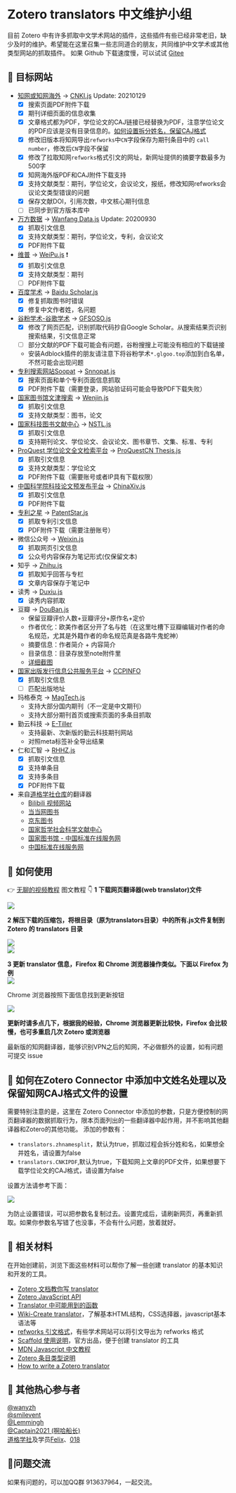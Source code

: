 # Zotero translators 中文维护小组  

目前 Zotero 中有许多抓取中文学术网站的插件，这些插件有些已经非常老旧，缺少及时的维护。希望能在这里召集一些志同道合的朋友，共同维护中文学术或其他类型网站的抓取插件。
如果 Github 下载速度慢，可以试试 [Gitee](https://gitee.com/l0o0/translators_CN) 
## 🎯 目标网站

+ [知网或知网海外](https://cnki.net/) -> [CNKI.js](./CNKI.js)  Update: 20210129
  - [x] 搜索页面PDF附件下载
  - [x] 期刊详细页面的信息收集  
  - [x] 文章格式都为PDF，学位论文的CAJ链接已经替换为PDF，注意学位论文的PDF应该是没有目录信息的。[如何设置拆分姓名，保留CAJ格式](#jump)
  - [x] 修改旧版本将知网导出`refworks`中`CN`字段保存为期刊条目中的 `call number`，修改后`CN`字段不保留
  - [x] 修改了拉取知网`refworks`格式引文的网址，新网址提供的摘要字数最多为500字
  - [x] 知网海外版PDF和CAJ附件下载支持  
  - [x] 支持文献类型：期刊，学位论文，会议论文，报纸，修改知网refworks会议论文类型错误的问题
  - [x] 保存文献DOI，引用次数，中文核心期刊信息
  - [ ] 已同步到官方版本库中
+ [万方数据](http://www.wanfangdata.com.cn/index.html) -> [Wanfang Data.js](<./Wanfang Data.js>) Update: 20200930
  - [x] 抓取引文信息  
  - [x] 支持文献类型：期刊，学位论文，专利，会议论文
  - [x] PDF附件下载
+ [维普](http://www.cqvip.com/) -> [WeiPu.js](./WeiPu.js) ❗
  - [x] 抓取引文信息  
  - [x] 支持文献类型：期刊
  - [ ] PDF附件下载
+ [百度学术](http://xueshu.baidu.com/) -> [Baidu Scholar.js](<./Baidu Scholar.js>)
  - [x] 修复抓取图书时错误
  - [x] 修复中文作者姓，名问题
+ [谷粉学术-谷歌学术](https://gfsoso.99lb.net/) -> [GFSOSO.js](./GFSOSO.js)
  - [x] 修改了网页匹配，识别抓取代码抄自Google Scholar。从搜索结果页识别搜索结果，引文信息正常
  - [ ] 部分文献的PDF下载可能会有问题，谷粉搜搜上可能没有相应的下载链接
  - 安装Adblock插件的朋友请注意下将谷粉学术`*.glgoo.top`添加到白名单，不然可能会出现问题
+ [专利搜索网站Soopat](http://www.soopat.com/) -> [Snnopat.js](./Soopat.js)
  - [x] 搜索页面和单个专利页面信息抓取
  - [x] PDF附件下载（需要登录，网站验证码可能会导致PDF下载失败）
+ [国家图书馆文津搜索](http://find.nlc.cn/) -> [Wenjin.js](./Wenjin.js)
  - [x] 抓取引文信息
  - [x] 支持文献类型：图书，论文
+ [国家科技图书文献中心](https://www.nstl.gov.cn/) -> [NSTL.js](<./National Science and Technology Library - China.js>)
  - [x] 抓取引文信息
  - [x] 支持期刊论文、学位论文、会议论文、图书章节、文集、标准、专利
+ [ProQuest 学位论文全文检索平台](http://www.pqdtcn.com/) -> [ProQuestCN Thesis.js](<./ProQuestCN Thesis.js>)
  - [x] 抓取引文信息
  - [x] 支持文献类型：学位论文
  - [x] PDF附件下载（需要账号或者IP具有下载权限）
+ [中国科学院科技论文预发布平台](http://www.chinaxiv.org/home.htm) -> [ChinaXiv.js](./ChinaXiv.js)
  - [x] 抓取引文信息
  - [x] PDF附件下载
+ [专利之星](http://cprs.patentstar.com.cn/) -> [PatentStar.js](./PatentStar.js)
  - [x] 抓取专利引文信息
  - [x] PDF附件下载（需要注册账号） 
+ 微信公众号 -> [Weixin.js](./Weixin.js)
  - [x] 抓取网页引文信息
  - [x] 公众号内容保存为笔记形式(仅保留文本)
+ 知乎 -> [Zhihu.js](./Zhihu.js)
  - [x] 抓取知乎回答与专栏
  - [x] 文章内容保存于笔记中
+ 读秀 -> [Duxiu.js](./Duxiu.js)
  - [x] 读秀内容抓取
+ 豆瓣 -> [DouBan.js](./Douban.js)
  - 保留豆瓣评价人数+豆瓣评分+原作名+定价
  - 作者优化：欧美作者区分开了名与姓（在这里吐槽下豆瓣编辑对作者的命名规范，尤其是外籍作者的命名规范真是各路牛鬼蛇神）
  - 摘要信息：作者简介 + 内容简介
  - 目录信息：目录存放至note附件里
  - [详细截图](https://github.com/Captain2021/myTranslator/tree/main)
+ [国家出版发行信息公共服务平台](https://book.cppinfo.cn/home/index) -> [CCPINFO](/translators/CCPINFO.js)
  - [x] 抓取引文信息
  - [ ] 匹配出版地址
+ 玛格泰克 -> [MagTech.js](./MagTech.js)
  - 支持大部分国内期刊（不一定是中文期刊）
  - 支持大部分期刊首页或搜索页面的多条目抓取
+ 勤云科技 -> [E-Tiller](/E-Tiller.js)
  - 支持最新、次新版的勤云科技期刊网站
  - 对照meta标签补全导出结果
+ 仁和汇智 -> [RHHZ.js](./RHHZ.js)
  - [x] 抓取引文信息
  - [x] 支持单条目
  - [x] 支持多条目
  - [x] PDF附件下载
+ 来自[道格学社仓库](https://github.com/gezhongran/DougSociety)的翻译器
  - [Bilibili 视频网站](./BiliBili.js)
  - [当当网图书](./Dangdang.js)
  - [京东图书](./Jd.js)
  - [国家哲学社会科学文献中心](./Ncpssd.js)
  - [国家图书馆 - 中国标准在线服务网](./Nlc.cn.js)
  - [中国标准在线服务网](./Spc.org.cn.js)


## 📢 如何使用  
👉 [无聊的视频教程](https://www.bilibili.com/video/BV1F54y1k73n)
图文教程 👇
**1 下载网页翻译器(web translator)文件**  

![](https://s1.ax1x.com/2020/08/19/dlKNRK.png)  

**2 解压下载的压缩包，将根目录（原为translators目录）中的所有.js文件复制到 Zotero 的 translators 目录** 

![](https://s1.ax1x.com/2020/09/07/wnDwlV.jpg)    
![](https://s1.ax1x.com/2020/08/19/dlM36S.png)    

**3 更新 translator 信息，Firefox 和 Chrome 浏览器操作类似。下面以 Firefox 为例**  
![](https://s1.ax1x.com/2020/08/19/dlQgKS.gif)    

Chrome 浏览器按照下面信息找到更新按钮    

![](https://s1.ax1x.com/2020/08/19/dlKUxO.png)    

**更新时请多点几下，根据我的经验，Chrome 浏览器更新比较快，Firefox 会比较慢，也可多重启几次 Zotero 或浏览器**   

最新版的知网翻译器，能够识别VPN之后的知网，不必做额外的设置，如有问题可提交 issue


## <span id="jump">🍇 如何在Zotero Connector 中添加中文姓名处理以及保留知网CAJ格式文件的设置</span>

需要特别注意的是，这里在 Zotero Connector 中添加的参数，只是方便控制的网页翻译器的数据抓取行为，限本页面列出的一些翻译器中起作用，并不影响其他翻译器和Zotero的其他功能。
添加的参数有：

+ `translators.zhnamesplit`，默认为true，抓取过程会拆分姓和名，如果想全并姓名，请设置为false
+ `translators.CNKIPDF`,默认为true，下载知网上文章的PDF文件，如果想要下载学位论文的CAJ格式，请设置为false

设置方法请参考下面：

![](https://s1.ax1x.com/2020/08/19/dl1AyT.gif)  

为防止设置错误，可以把参数名复制过去。设置完成后，请刷新网页，再重新抓取。如果你参数名写错了也没事，不会有什么问题，放着就好。

## 📄 相关材料  

在开始创建前，浏览下面这些材料可以帮你了解一些创建 translator 的基本知识和开发的工具。

+ [Zotero 文档教你写 translator](https://www.zotero.org/support/dev/translators/coding)  
+ [Zotero JavaScript API](https://www.zotero.org/support/dev/client_coding/javascript_api)  
+ [Translator 中可能用到的函数](https://www.zotero.org/support/dev/translators/functions)  
+ [Wiki-Create translator](https://www.mediawiki.org/wiki/Citoid/Creating_Zotero_translators)，了解基本HTML结构，CSS选择器，javascript基本语法等
+ [refworks 引文格式](./data/refworks.pdf)，有些学术网站可以将引文导出为 refworks 格式
+ [Scaffold 使用说明](https://www.zotero.org/support/dev/translators/scaffold)，官方出品，便于创建 translator 的工具
+ [MDN Javascript 中文教程](https://developer.mozilla.org/zh-CN/docs/Web/JavaScript/A_re-introduction_to_JavaScript)  
+ [Zotero 条目类型说明](https://aurimasv.github.io/z2csl/typeMap.xml)
+ [How to write a Zotero translator](https://niche-canada.org/member-projects/zotero-guide/about.html)

## 🦸 其他热心参与者
[@wanyzh](https://github.com/wanyzh)  
[@smilevent](https://github.com/smilevent)  
[@Lemmingh](https://github.com/Lemmingh)  
[@Captain2021 (啊哈船长)](https://github.com/Captain2021)  
[道格学社](https://github.com/gezhongran/DougSociety)及学员[Felix](https://github.com/xuwd)、[018](https://github.com/018)

## 🎈问题交流

如果有问题的，可以加QQ群 913637964，一起交流。
